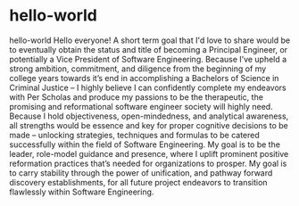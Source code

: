# hello-world
hello-world
Hello everyone! A short term goal that I'd love to share would be to eventually obtain the status and title of becoming a Principal Engineer, or potentially a Vice President of Software Engineering. Because I’ve upheld a strong ambition, commitment, and diligence from the beginning of my college years towards it’s end in accomplishing a Bachelors of Science in Criminal Justice – I highly believe I can confidently complete my endeavors with Per Scholas and produce my passions to be the therapeutic, the promising and reformational software engineer society will highly need. Because I hold objectiveness, open-mindedness, and analytical awareness, all strengths would be essence and key for proper cognitive decisions to be made – unlocking strategies, techniques and formulas to be catered successfully within the field of Software Engineering. My goal is to be the leader, role-model guidance and presence, where I uplift prominent positive reformation practices that’s needed for organizations to prosper. My goal is to carry stability through the power of unification, and pathway forward discovery establishments, for all future project endeavors to transition flawlessly within Software Engineering.
